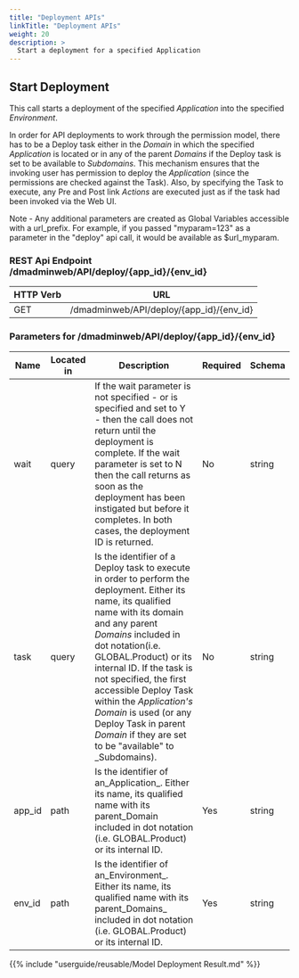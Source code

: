 ```yaml
---
title: "Deployment APIs"
linkTitle: "Deployment APIs"
weight: 20
description: >
  Start a deployment for a specified Application
---
```


## Start Deployment

This call starts a deployment of the specified _Application_ into the specified _Environment_.

In order for API deployments to work through the permission model, there has to be a Deploy task either in the _Domain_ in which the specified _Application_ is located or in any of the parent _Domains_ if the Deploy task is set to be available to _Subdomains_. This mechanism ensures that the invoking user has permission to deploy the _Application_ (since the permissions are checked against the Task). Also, by specifying the Task to execute, any Pre and Post link _Actions_ are executed just as if the task had been invoked via the Web UI.

Note - Any additional parameters are created as Global Variables accessible with a url_prefix. For example, if you passed "myparam=123" as a parameter in the "deploy" api call, it would be available as $url_myparam.

### REST Api Endpoint /dmadminweb/API/deploy/{app_id}/{env_id}

| HTTP Verb | URL                                      |
|-----------|------------------------------------------|
| GET       | /dmadminweb/API/deploy/{app_id}/{env_id} |

### Parameters for /dmadminweb/API/deploy/{app_id}/{env_id}

| Name   | Located in | Description                                                                                                                                                                                                                                                                                                                                                                                                                           | Required | Schema |
|--------|------------|---------------------------------------------------------------------------------------------------------------------------------------------------------------------------------------------------------------------------------------------------------------------------------------------------------------------------------------------------------------------------------------------------------------------------------------|----------|--------|
| wait   | query      | If the wait parameter is not specified - or is specified and set to Y - then the call does not return until the deployment is complete. If the wait parameter is set to N then the call returns as soon as the deployment has been instigated but before it completes. In both cases, the deployment ID is returned.                                                                                                                  | No       | string |
| task   | query      | Is the identifier of a Deploy task to execute in order to perform the deployment. Either its name, its qualified name with its domain and any parent _Domains_ included in dot notation(i.e. GLOBAL.Product) or its internal ID. If the task is not specified, the first accessible Deploy Task within the _Application's_ _Domain_ is used (or any Deploy Task in parent _Domain_ if they are set to be "available" to _Subdomains). | No       | string |
| app_id | path       | Is the identifier of an_Application_. Either its name, its qualified name with its parent_Domain included in dot notation (i.e. GLOBAL.Product) or its internal ID.                                                                                                                                                                                                                                                                   | Yes      | string |
| env_id | path       | Is the identifier of an_Environment_. Either its name, its qualified name with its parent_Domains_ included in dot notation (i.e. GLOBAL.Product) or its internal ID.                                                                                                                                                                                                                                                                 | Yes      | string |

{{% include "userguide/reusable/Model Deployment Result.md" %}}
